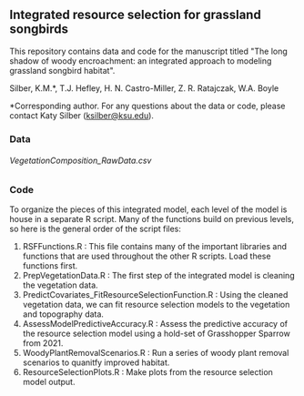 ## Integrated resource selection for grassland songbirds
This repository contains data and code for the manuscript titled "The long shadow of woody encroachment: an integrated approach to modeling grassland songbird habitat".

Silber, K.M.*, T.J. Hefley, H. N. Castro-Miller, Z. R. Ratajczak, W.A. Boyle 

*Corresponding author. For any questions about the data or code, please contact Katy Silber (ksilber@ksu.edu).


### Data
###### VegetationComposition_RawData.csv



### Code

To organize the pieces of this integrated model, each level of the model is house in a separate R script. Many of the functions build on previous levels, so here is the general order of the script files:

1. RSFFunctions.R : This file contains many of the important libraries and functions that are used throughout the other R scripts. Load these functions first. 
2. PrepVegetationData.R : The first step of the integrated model is cleaning the vegetation data. 
3. PredictCovariates_FitResourceSelectionFunction.R : Using the cleaned vegetation data, we can fit resource selection models to the vegetation and topography data.
4. AssessModelPredictiveAccuracy.R : Assess the predictive accuracy of the resource selection model using a hold-set of Grasshopper Sparrow from 2021.
5. WoodyPlantRemovalScenarios.R : Run a series of woody plant removal scenarios to quanitfy improved habitat.
6. ResourceSelectionPlots.R : Make plots from the resource selection model output.
